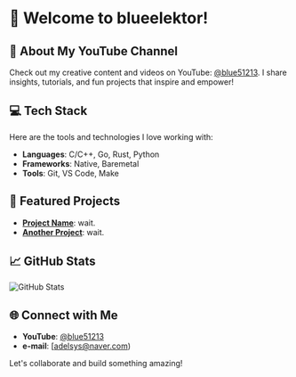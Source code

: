 # 👋 Welcome to blueelektor!

## 🎥 About My YouTube Channel
Check out my creative content and videos on YouTube: [@blue51213](https://www.youtube.com/@blue51213). I share insights, tutorials, and fun projects that inspire and empower!

## 💻 Tech Stack
Here are the tools and technologies I love working with:
- **Languages**: C/C++, Go, Rust, Python
- **Frameworks**: Native, Baremetal
- **Tools**: Git, VS Code, Make

## 🌟 Featured Projects
- **[Project Name](#)**: wait.
- **[Another Project](#)**: wait.

## 📈 GitHub Stats
![GitHub Stats](https://github-readme-stats.vercel.app/api?username=blueelektor&show_icons=true&theme=modern)

## 🌐 Connect with Me
- **YouTube**: [@blue51213](https://www.youtube.com/@blue51213)
- **e-mail**: [adelsys@naver.com)

Let's collaborate and build something amazing!

